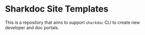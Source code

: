 # Sharkdoc Site Templates

This is a repository that aims to support `sharkdoc` CLI to create new developer and doc portals.
